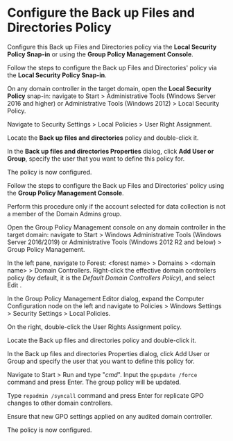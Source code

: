 # Configure the Back up Files and Directories Policy

Configure this Back up Files and Directories policy via the **Local Security Policy Snap-in** or using the **Group Policy Management Console**.

Follow the steps to configure the Back up Files and Directories' policy via the **Local Security Policy Snap-in**.

On any domain controller in the target domain, open  the **Local Security Policy** snap-in:  navigate to Start &gt; Administrative Tools (Windows Server 2016 and higher) or Administrative Tools (Windows 2012) &gt; Local Security Policy.

Navigate to Security Settings &gt; Local Policies &gt; User Right Assignment.

Locate the **Back up files and directories** policy and double-click it.

In the **Back up files and directories Properties** dialog, click **Add User or Group**, specify the user that you want to define this policy for.

The policy is now configured.

Follow the steps to configure the Back up Files and Directories' policy using the **Group Policy Management Console**.

Perform this procedure only if the account selected for data collection is not a member of the Domain Admins group.

Open the Group Policy Management console on any domain controller in the target domain: navigate to Start &gt; Windows Administrative Tools (Windows Server 2016/2019) or Administrative Tools (Windows 2012 R2 and below) &gt; Group Policy Management.

In the left pane, navigate to Forest: &lt;forest name&gt; &gt; Domains &gt; &lt;domain name&gt; &gt; Domain Controllers. Right-click the effective domain controllers policy (by default, it is the *Default Domain Controllers Policy*), and select Edit .

In the Group Policy Management Editor dialog, expand the Computer Configuration node on the left and navigate to Policies &gt; Windows Settings &gt; Security Settings &gt; Local Policies.

On the right, double-click the User Rights Assignment policy.

Locate the Back up files and directories policy and double-click it.

In the Back up files and directories Properties dialog, click Add User or Group and specify the user that you want to define this policy for.

Navigate to Start &gt; Run and type "*cmd*". Input the `gpupdate /force` command and press Enter. The group policy will be updated.

Type `repadmin /syncall` command and press Enter for replicate GPO changes to other domain controllers.

Ensure that new GPO settings applied on any audited domain controller.

The policy is now configured.